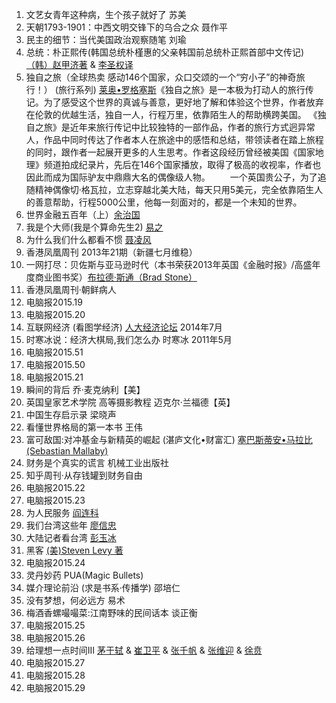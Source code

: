 1. 文艺女青年这种病，生个孩子就好了 苏美
2. 天朝1793-1901：中西文明交锋下的乌合之众 聂作平
3. 民主的细节：当代美国政治观察随笔 刘瑜
4. 总统：朴正熙传(韩国总统朴槿惠的父亲韩国前总统朴正熙首部中文传记) [（韩）赵甲济著](https://www.goodreads.com/book/author/%EF%BC%88%E9%9F%A9%EF%BC%89%E8%B5%B5%E7%94%B2%E6%B5%8E%E8%91%97) & [李圣权译](https://www.goodreads.com/book/author/%E6%9D%8E%E5%9C%A3%E6%9D%83%E8%AF%91)
5. 独自之旅（全球热卖 感动146个国家，众口交颂的一个“穷小子”的神奇旅行！） (旅行系列) [莱奥•罗格塞斯](https://www.goodreads.com/book/author/%E8%8E%B1%E5%A5%A5%E2%80%A2%E7%BD%97%E6%A0%BC%E5%A1%9E%E6%96%AF)《独自之旅》是一本极为打动人的旅行传记。为了感受这个世界的真诚与善意，更好地了解和体验这个世界，作者放弃在伦敦的优越生活，独自一人，行程万里，依靠陌生人的帮助横跨美国。
     《独自之旅》是近年来旅行传记中比较独特的一部作品，作者的旅行方式迥异常人，作品中同时传达了作者本人在旅途中的感悟和总结，带领读者在踏上旅程的同时，跟作者一起展开更多的人生思考。作者这段经历曾经被美国《国家地理》频道拍成纪录片，先后在146个国家播放，取得了极高的收视率，作者也因此而成为国际驴友中鼎鼎大名的偶像级人物。
        　　一个英国贵公子，为了追随精神偶像切·格瓦拉，立志穿越北美大陆，每天只用5美元，完全依靠陌生人的善意帮助，行程5000公里，他每一刻面对的，都是一个未知的世界。
6. 世界金融五百年（上）[余治国](https://www.goodreads.com/book/author/%E4%BD%99%E6%B2%BB%E5%9B%BD)
7. 我是个大师(我是个算命先生2) [易之](https://www.goodreads.com/book/author/%E6%98%93%E4%B9%8B)
8. 为什么我们什么都看不惯 [聂凌风](https://www.goodreads.com/book/author/%E8%81%82%E5%87%8C%E9%A3%8E)
9. 香港凤凰周刊 2013年21期（新疆七月维稳）
10. 一网打尽：贝佐斯与亚马逊时代（本书荣获2013年英国《金融时报》/高盛年度商业图书奖）[布拉德·斯通（Brad Stone）](https://www.goodreads.com/book/author/%E5%B8%83%E6%8B%89%E5%BE%B7%C2%B7%E6%96%AF%E9%80%9A%EF%BC%88Brad+Stone%EF%BC%89)
11. 香港凤凰周刊·朝鲜病人
12. 电脑报2015.19
13. 电脑报2015.20
14. 互联网经济 (看图学经济) [人大经济论坛](https://www.goodreads.com/book/author/%E4%BA%BA%E5%A4%A7%E7%BB%8F%E6%B5%8E%E8%AE%BA%E5%9D%9B) 2014年7月
15. 时寒冰说：经济大棋局,我们怎么办 时寒冰 2011年5月
16. 电脑报2015.51
17. 电脑报2015.50
18. 电脑报2015.21
19. 瞬间的背后 乔·麦克纳利【美】
20. 英国皇家艺术学院 高等摄影教程 迈克尔·兰福德【英】
21. 中国生存启示录 梁晓声
22. 看懂世界格局的第一本书 王伟
23. 富可敌国:对冲基金与新精英的崛起 (湛庐文化•财富汇) [塞巴斯蒂安•马拉比(Sebastian Mallaby)](https://www.goodreads.com/book/author/%E5%A1%9E%E5%B7%B4%E6%96%AF%E8%92%82%E5%AE%89%E2%80%A2%E9%A9%AC%E6%8B%89%E6%AF%94%28Sebastian+Mallaby%29)
24. 财务是个真实的谎言 机械工业出版社
25. 知乎周刊·从存钱罐到财务自由
26. 电脑报2015.22
27. 电脑报2015.23
28. 为人民服务 [阎连科](https://www.goodreads.com/book/author/%E9%98%8E%E8%BF%9E%E7%A7%91)
29. 我们台湾这些年 [廖信忠](https://www.goodreads.com/book/author/%E5%BB%96%E4%BF%A1%E5%BF%A0)
30. 大陆记者看台湾 [彭玉冰](https://www.goodreads.com/book/author/%E5%BD%AD%E7%8E%89%E5%86%B0)
31. 黑客 [(美)Steven Levy 著](https://www.goodreads.com/book/author/%28%E7%BE%8E%29Steven+Levy+%E8%91%97)
32. 电脑报2015.24
33. 灵丹妙药 PUA(Magic Bullets)
34. 媒介理论前沿 (求是书系·传播学) 邵培仁
35. 没有梦想，何必远方  易术
36. 梅酒香螺嘬嘬菜:江南野味的民间话本 谈正衡
37. 电脑报2015.25
38. 电脑报2015.26
39. 给理想一点时间III [茅于轼](https://www.goodreads.com/book/author/%E8%8C%85%E4%BA%8E%E8%BD%BC) & [崔卫平](https://www.goodreads.com/book/author/%E5%B4%94%E5%8D%AB%E5%B9%B3) & [张千帆](https://www.goodreads.com/book/author/%E5%BC%A0%E5%8D%83%E5%B8%86) & [张维迎](https://www.goodreads.com/book/author/%E5%BC%A0%E7%BB%B4%E8%BF%8E) & [徐贲](https://www.goodreads.com/book/author/%E5%BE%90%E8%B4%B2%E7%AD%89)
40. 电脑报2015.27
41. 电脑报2015.28
42. 电脑报2015.29

